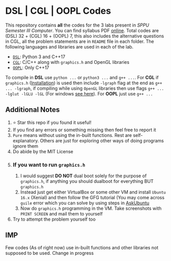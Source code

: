 # DSL | CGL | OOPL Codes

This repository contains **all** the codes for the 3 labs present in *SPPU Semester III Computer*. You can find syllabus PDF [online](https://pict.edu/time_table_syllabus/CE/SE-Computer-Engg-2019-Patt.pdf). Total codes are (DSL) 32 + (CGL) 16 + (OOPL) 7, this also includes the alternative questions in CGL, all the problem statements are in `README` file in each folder. The following languages and libraries are used in each of the lab. 

- [`DSL`](https://github.com/Eshan05/SemIII-Lab-SPPU/tree/main/DSL): Python 3 and C++17
- [`CGL`](https://github.com/Eshan05/SemIII-Lab-SPPU/tree/main/CGL): C/C++ along with `graphics.h` and OpenGL libraries
- [`OOPL`](https://github.com/Eshan05/SemIII-Lab-SPPU/tree/main/OOPL): Only C++17

To compile in **DSL** use `python ...` or `python3 ...` and `g++ ...`. For **CGL** if `graphics.h` ([Installation](https://www.geeksforgeeks.org/add-graphics-h-c-library-gcc-compiler-linux/)) is used then include `-lgraph` flag at the end as `g++ ... -lgraph`, if compiling while using `OpenGL` libraries then use flags `g++ ... -lglut -lGLU -lGL` (For windows [see here](https://github.com/Eshan05/C-Things/blob/main/Graphics/Notice.md#compiling)). For **OOPL** just use `g++ ...`

## Additional Notes

1. ⭐ Star this repo if you found it useful!
2. If you find any errors or something missing then feel free to report it
3. `Pure` means without using the in-built functions. Rest are self-explanatory. Others are just for exploring other ways of doing programs ignore them
4. Do abide by the MIT License
5. ### If you want to run `graphics.h`
    1. I would suggest **DO NOT** dual boot solely for the purpose of `graphics.h`, if anything you should dualboot for everything BUT `graphics.h`
    2. Instead just get either VirtualBox or some other VM and install `Ubuntu 16.x` (Xenial) and then follow the GFG tutorial (You may come across `guile` error which you can solve by using steps in [AskUbuntu](https://askubuntu.com/a/1120362)
    3. Now do `graphics.h` programming in the VM. Take screenshots with `PRINT SCREEN` and mail them to yourself
 6. Try to attempt the problem yourself too

## IMP

Few codes (As of right now) use in-built functions and other libraries not supposed to be used. Change in progress